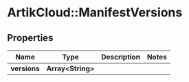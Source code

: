 # ArtikCloud::ManifestVersions

## Properties
Name | Type | Description | Notes
------------ | ------------- | ------------- | -------------
**versions** | **Array&lt;String&gt;** |  | 


